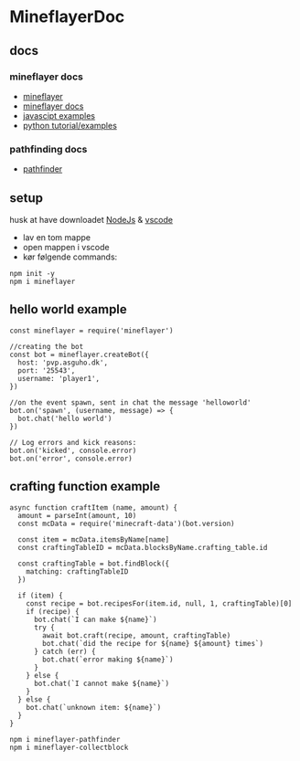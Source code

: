 # MineflayerDoc
## docs
### mineflayer docs
- [mineflayer](https://github.com/PrismarineJS/mineflayer)
- [mineflayer docs](https://github.com/PrismarineJS/mineflayer/blob/master/docs/api.md)
- [javascipt examples](https://github.com/PrismarineJS/mineflayer/tree/master/examples)
- [python tutorial/examples](https://github.com/PrismarineJS/mineflayer/tree/master/examples/python)
### pathfinding docs
- [pathfinder](https://github.com/PrismarineJS/mineflayer-pathfinder)
## setup
husk at have downloadet [NodeJs](https://nodejs.org/en/) & [vscode](https://code.visualstudio.com/)
- lav en tom mappe
- open mappen i vscode
- kør følgende commands:
```
npm init -y
npm i mineflayer
```
## hello world example
```
const mineflayer = require('mineflayer')

//creating the bot
const bot = mineflayer.createBot({
  host: 'pvp.asguho.dk',
  port: '25543',
  username: 'player1',
})

//on the event spawn, sent in chat the message 'helloworld'
bot.on('spawn', (username, message) => {
  bot.chat('hello world')
})

// Log errors and kick reasons:
bot.on('kicked', console.error)
bot.on('error', console.error)
```
## crafting function example
```
async function craftItem (name, amount) {
  amount = parseInt(amount, 10)
  const mcData = require('minecraft-data')(bot.version)

  const item = mcData.itemsByName[name]
  const craftingTableID = mcData.blocksByName.crafting_table.id

  const craftingTable = bot.findBlock({
    matching: craftingTableID
  })

  if (item) {
    const recipe = bot.recipesFor(item.id, null, 1, craftingTable)[0]
    if (recipe) {
      bot.chat(`I can make ${name}`)
      try {
        await bot.craft(recipe, amount, craftingTable)
        bot.chat(`did the recipe for ${name} ${amount} times`)
      } catch (err) {
        bot.chat(`error making ${name}`)
      }
    } else {
      bot.chat(`I cannot make ${name}`)
    }
  } else {
    bot.chat(`unknown item: ${name}`)
  }
}
```

```
npm i mineflayer-pathfinder
npm i mineflayer-collectblock
```
